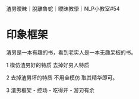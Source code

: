 
渣男曖昧｜脫離魯蛇｜曖昧教學｜NLP小教室#54

# 印象框架 

渣男是一本有趣的书，看到老实人是一本无趣呆板的书。

1 模仿渣男好的特质 去掉好男人特质 

2 去掉渣男坏的特质 不用全模仿 取其精华即可。

3 渣男框架 - 控场 - 吃得开 - 游刃有余 

